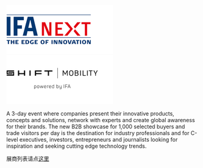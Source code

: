[![IFA NEXT](https://github.com/Jeremiah-Y/IFA2020/blob/master/IFA%202020%20%E6%8A%A5%E9%81%93%E8%AE%A1%E5%88%92/img/IFA_NEXT_XSTabletUpright2019.png)](https://b2b.ifa-berlin.com/IFA/IFANEXT/) [![SHIFT](https://github.com/Jeremiah-Y/IFA2020/blob/master/IFA%202020%20%E6%8A%A5%E9%81%93%E8%AE%A1%E5%88%92/img/shift_mobility_XSTabletUpright2019.png)](https://b2b.ifa-berlin.com/IFA/ConventionsConferences/Shiftautomotive/)

A 3-day event where companies present their innovative products, concepts and solutions, network with experts and create global awareness for their brands. The new B2B showcase for 1,000 selected buyers and trade visitors per day is the destination for industry professionals and for C-level executives, investors, entrepreneurs and journalists looking for inspiration and seeking cutting edge technology trends.

展商列表请点[这里](https://github.com/Jeremiah-Y/IFA2020/blob/master/IFA%202020%20%E6%8A%A5%E9%81%93%E8%AE%A1%E5%88%92/list%20of%20exhibitors/List-of-Exhibitors-SHIFT-MOBILITY.pdf)